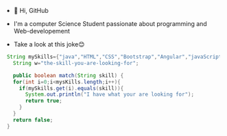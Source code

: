 - 👋 Hi, GitHub
-  I'm a computer Science Student passionate about programming and Web-developement

  
  - Take a  look at this joke😊

   ``` java
    String mySkills={"java","HTML","CSS","Bootstrap","Angular","javaScript"};
      String w="the-skill-you-are-looking-for";

      public boolean match(String skill) {
      for(int i=0;i<mysKills.length;i++){
        if(mySkills.get(i).equals(skill)){
          System.out.println("I have what your are looking for");
          return true;
        }
      }
      return false;
    }


   ```
   
<!---
Archange Mbah is a ✨ special ✨ repository because its `README.md` (this file) appears on your GitHub profile.
You can click the Preview link to take a look at your changes.
--->
